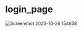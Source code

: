 # login_page
 
![Screenshot 2023-10-26 154658](https://github.com/shyambutani1/demo/assets/139098445/2d96f3b3-2e11-416e-ab6d-a29de60394b6)
